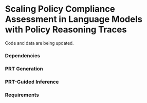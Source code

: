 # Scaling Policy Compliance Assessment in Language Models with Policy Reasoning Traces

Code and data are being updated.

### Dependencies



### PRT Generation



### PRT-Guided Inference



### Requirements

